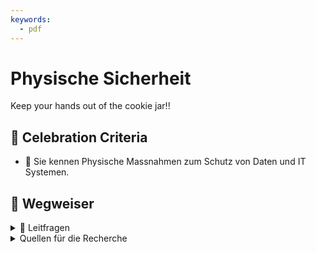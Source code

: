 ```yaml
---
keywords:
  - pdf
---
```


# Physische Sicherheit

Keep your hands out of the cookie jar!!

## 🎉 Celebration Criteria

- :dart: Sie kennen Physische Massnahmen zum Schutz von Daten und IT Systemen.

## :compass: Wegweiser

<details>
  <summary>🤔 Leitfragen</summary>

- Was sind physische Massnahmen?
- Welche Infrastruktur benötigt z.B. ein Data-Center?
- Welche Gefahren gibt es?

</details>

<details>
  <summary>Quellen für die Recherche</summary>

- [CH EDÖB: Leitfaden TOM](https://www.edoeb.admin.ch/edoeb/de/home/kurzmeldungen/km2024/23012024_leitfaden_tom.html)
- [**ComputerWeekly:** Physische Sicherheit (Objektschutz)](https://www.computerweekly.com/de/definition/Physische-Sicherheit-Objektschutz)
- [**security insider:** Was ist physische IT-Sicherheit?](https://www.security-insider.de/was-ist-physische-it-sicherheit-a-712152/)
- [**green** Schutz im Datacenter](https://www.green.ch/de/geschaeftskunden/security/physische-sicherheit/schutz-im-datacenter)

</details>
